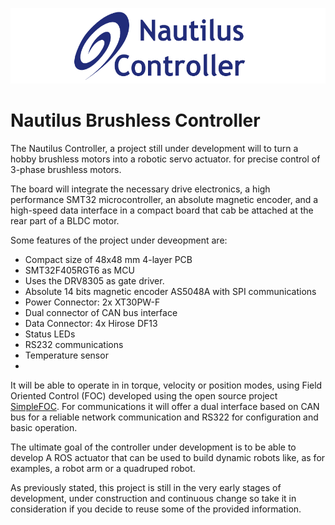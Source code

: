 <p align="center">
  <img  src="https://github.com/JorgeMaker/NautilusController/blob/main/docs/nautiluslogo.png?raw=true">
</p>

# Nautilus Brushless Controller

The Nautilus Controller, a project still under development will to turn a hobby brushless motors into a robotic servo actuator.  for precise control of 3-phase brushless motors. 

The board   will integrate the necessary drive electronics, a high performance SMT32 microcontroller, an absolute magnetic encoder, and a high-speed data interface in a compact board that cab be attached at the rear part of a BLDC motor. 

Some features of the project under deveopment are:

- Compact size of 48x48 mm 4-layer PCB
- SMT32F405RGT6 as MCU
- Uses the DRV8305 as gate driver. 
- Absolute 14 bits magnetic encoder AS5048A with SPI communications
- Power Connector: 2x XT30PW-F
- Dual connector of CAN bus interface
- Data Connector: 4x Hirose DF13
- Status LEDs
- RS232 communications
- Temperature sensor
- 
It will be able to operate in in torque, velocity or position modes, using Field Oriented Control (FOC) developed using the open source project [SimpleFOC](https://github.com/simplefoc). For communications it will offer a dual interface based on CAN bus for a reliable network communication and RS322 for configuration and basic operation.

The ultimate goal of the controller under development is to be able to develop A ROS actuator that can be used to build dynamic robots like, as for examples, a robot arm or a quadruped robot.

As previously stated, this project is still in the very early stages of development, under construction and continuous change so take it in consideration if you decide to reuse some of the provided information.




